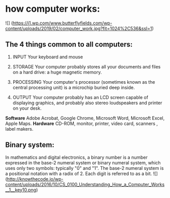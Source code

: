 # how computer works:

![] (https://i1.wp.com/www.butterflyfields.com/wp-content/uploads/2019/02/computer_work.jpg?fit=1024%2C536&ssl=1)

## The 4 things common to all computers:
1. INPUT
Your keyboard and mouse

2. STORAGE
Your computer probably stores all your documents and files on a hard drive: a huge magnetic memory.

3. PROCESSING
Your computer's processor (sometimes known as the central processing unit) is a microchip buried deep inside. 

4. OUTPUT
Your computer probably has an LCD screen capable of displaying graphics, and probably also stereo loudspeakers and printer on your desk.


**Software** Adobe Acrobat, Google Chrome, Microsoft Word, Microsoft Excel, Apple Maps.
**Hardware** CD-ROM, monitor, printer, video card, scanners , label makers.


## Binary system:
In mathematics and digital electronics, a binary number is a number expressed in the base-2 numeral system or binary numeral system, which uses only two symbols: typically "0" and "1". The base-2 numeral system is a positional notation with a radix of 2. Each digit is referred to as a bit.
![] (http://knowthecode.io/wp-content/uploads/2016/10/CS_0100_Understanding_How_a_Computer_Works__1__key10.png)


